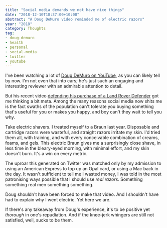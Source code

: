 ```yaml
---
title: "Social media demands we not have nice things"
date: "2018-12-10T18:37:00+10:00"
abstract: "A Doug DeMuro video reminded me of electric razors"
year: "2018"
category: Thoughts
tag:
- doug-demuro
- health
- personal
- social-media
- twitter
- youtube
---
```

I've been watching a lot of [Doug DeMuro on YouTube], as you can likely tell by now. I'm not even that into cars; he's just such an engaging and interesting reviewer with an admirable attention to detail.
 
But his recent video [defending his purchase of a Land Rover Defender] got me thinking a bit meta. Among the many reasons social media now shits me is the fact swaths of the population can't tolerate you buying something that's useful for you or makes you happy, and boy can't they wait to tell you why.

Take electric shavers. I treated myself to a Braun last year. Disposable and cartridge razors were wasteful, and straight razors irritate my skin. I'd tried them all, with training, and with every conceivable combination of creams, foams, and gels. This electric Braun gives me a surprisingly close shave, in less time in the bleary-eyed morning, with minimal effort, and my skin doesn't burn. It's a win on every metric.

The uproar this generated on Twitter was matched only by my admission to using an American Express to top up an Opal card, or using a Mac back in the day. It wasn't sufficient to tell me I wasted money, I was told in the most patronising ways possible that I should use *real razors*. Something something real men something something. 

Doug shouldn't have been forced to make that video. And I shouldn't have had to explain why I went electric. Yet here we are.

If there's any takeaway from Doug's experience, it's to be positive yet *thorough* in one's repudiation. And if the knee-jerk whingers are still not satisfied, well, sucks to be them.

[Doug DeMuro on YouTube]: https://www.youtube.com/channel/UCsqjHFMB_JYTaEnf_vmTNqg
[defending his purchase of a Land Rover Defender]: https://www.youtube.com/watch?v=7KC7Nxgj1cI

